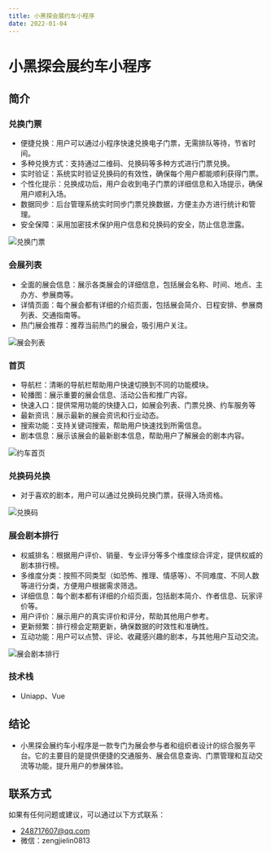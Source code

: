 ```yaml
---
title: 小黑探会展约车小程序
date: 2022-01-04
---
```


# 小黑探会展约车小程序

## 简介


### 兑换门票
- 便捷兑换：用户可以通过小程序快速兑换电子门票，无需排队等待，节省时间。
- 多种兑换方式：支持通过二维码、兑换码等多种方式进行门票兑换。
- 实时验证：系统实时验证兑换码的有效性，确保每个用户都能顺利获得门票。
- 个性化提示：兑换成功后，用户会收到电子门票的详细信息和入场提示，确保用户顺利入场。
- 数据同步：后台管理系统实时同步门票兑换数据，方便主办方进行统计和管理。
- 安全保障：采用加密技术保护用户信息和兑换码的安全，防止信息泄露。

![兑换门票](https://pic.imgdb.cn/item/67186ff3d29ded1a8c651792.jpg)

### 会展列表
- 全面的展会信息：展示各类展会的详细信息，包括展会名称、时间、地点、主办方、参展商等。
- 详情页面：每个展会都有详细的介绍页面，包括展会简介、日程安排、参展商列表、交通指南等。
- 热门展会推荐：推荐当前热门的展会，吸引用户关注。

![展会列表](https://pic.imgdb.cn/item/67186ff2d29ded1a8c65176b.jpg)

### 首页
- 导航栏：清晰的导航栏帮助用户快速切换到不同的功能模块。
- 轮播图：展示重要的展会信息、活动公告和推广内容。
- 快速入口：提供常用功能的快捷入口，如展会列表、门票兑换、约车服务等
- 最新资讯：展示最新的展会资讯和行业动态。
- 搜索功能：支持关键词搜索，帮助用户快速找到所需信息。
- 剧本信息：展示该展会的最新剧本信息，帮助用户了解展会的剧本内容。

![约车首页](https://pic.imgdb.cn/item/67186ff3d29ded1a8c6517d0.jpg)

### 兑换码兑换
- 对于喜欢的剧本，用户可以通过兑换码兑换门票，获得入场资格。

![兑换码](https://pic.imgdb.cn/item/67186ff3d29ded1a8c651806.jpg)

### 展会剧本排行
- 权威排名：根据用户评价、销量、专业评分等多个维度综合评定，提供权威的剧本排行榜。
- 多维度分类：按照不同类型（如恐怖、推理、情感等）、不同难度、不同人数等进行分类，方便用户根据需求筛选。
- 详细信息：每个剧本都有详细的介绍页面，包括剧本简介、作者信息、玩家评价等。
- 用户评价：展示用户的真实评价和评分，帮助其他用户参考。
- 更新频繁：排行榜会定期更新，确保数据的时效性和准确性。
- 互动功能：用户可以点赞、评论、收藏感兴趣的剧本，与其他用户互动交流。

![展会剧本排行](https://pic.imgdb.cn/item/67186ff3d29ded1a8c65181c.jpg)

### 技术栈
- Uniapp、Vue

## 结论
- 小黑探会展约车小程序是一款专门为展会参与者和组织者设计的综合服务平台。它的主要目的是提供便捷的交通服务、展会信息查询、门票管理和互动交流等功能，提升用户的参展体验。

## 联系方式
如果有任何问题或建议，可以通过以下方式联系：
- 248717607@qq.com
- 微信：zengjielin0813